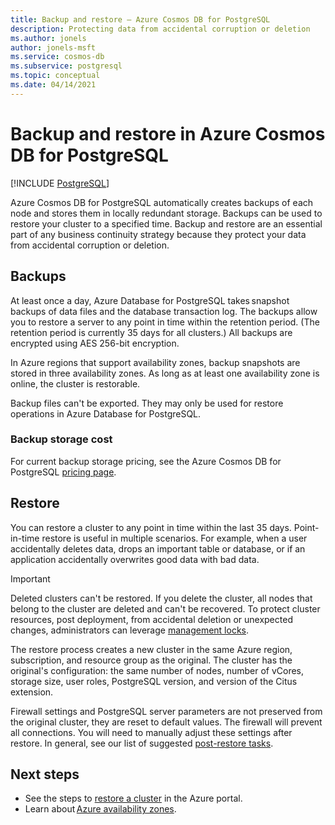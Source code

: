 ```yaml
---
title: Backup and restore – Azure Cosmos DB for PostgreSQL
description: Protecting data from accidental corruption or deletion
ms.author: jonels
author: jonels-msft
ms.service: cosmos-db
ms.subservice: postgresql
ms.topic: conceptual
ms.date: 04/14/2021
---
```


# Backup and restore in Azure Cosmos DB for PostgreSQL

[!INCLUDE [PostgreSQL](../includes/appliesto-postgresql.md)]

Azure Cosmos DB for PostgreSQL automatically creates
backups of each node and stores them in locally redundant storage. Backups can
be used to restore your cluster to a specified time.
Backup and restore are an essential part of any business continuity strategy
because they protect your data from accidental corruption or deletion.

## Backups

At least once a day, Azure Database for PostgreSQL takes snapshot backups of
data files and the database transaction log. The backups allow you to restore a
server to any point in time within the retention period. (The retention period
is currently 35 days for all clusters.) All backups are encrypted using
AES 256-bit encryption.

In Azure regions that support availability zones, backup snapshots are stored
in three availability zones. As long as at least one availability zone is
online, the cluster is restorable.

Backup files can't be exported. They may only be used for restore operations
in Azure Database for PostgreSQL.

### Backup storage cost

For current backup storage pricing, see the Azure Cosmos DB for PostgreSQL
[pricing page](https://azure.microsoft.com/pricing/details/cosmos-db/).

## Restore

You can restore a cluster to any point in time within
the last 35 days.  Point-in-time restore is useful in multiple scenarios. For
example, when a user accidentally deletes data, drops an important table or
database, or if an application accidentally overwrites good data with bad data.

> [!IMPORTANT]
> Deleted clusters can't be restored. If you delete the
> cluster, all nodes that belong to the cluster are deleted and can't
> be recovered. To protect cluster resources, post deployment, from
> accidental deletion or unexpected changes, administrators can leverage
> [management locks](../../azure-resource-manager/management/lock-resources.md).

The restore process creates a new cluster in the same Azure region,
subscription, and resource group as the original. The cluster has the
original's configuration: the same number of nodes, number of vCores, storage
size, user roles, PostgreSQL version, and version of the Citus extension.

Firewall settings and PostgreSQL server parameters are not preserved from the
original cluster, they are reset to default values. The firewall will
prevent all connections. You will need to manually adjust these settings after
restore. In general, see our list of suggested [post-restore
tasks](howto-restore-portal.md#post-restore-tasks).

## Next steps

* See the steps to [restore a cluster](howto-restore-portal.md)
  in the Azure portal.
* Learn about [Azure availability zones](../../availability-zones/az-overview.md).
